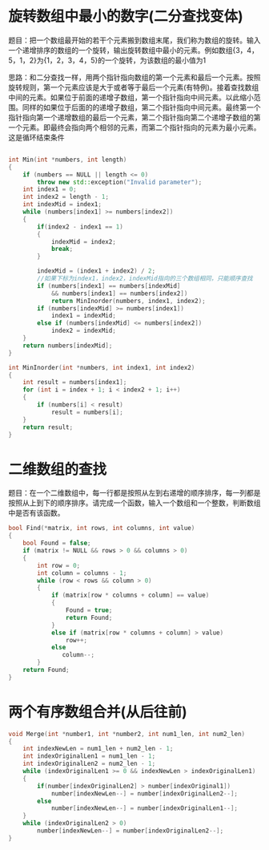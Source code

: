 # 旋转数组中最小的数字\(二分查找变体\)

题目：把一个数组最开始的若干个元素搬到数组末尾，我们称为数组的旋转。输入一个递增排序的数组的一个旋转，输出旋转数组中最小的元素。例如数组{3，4，5，1，2}为{1，2，3，4，5}的一个旋转，为该数组的最小值为1

思路：和二分查找一样，用两个指针指向数组的第一个元素和最后一个元素。按照旋转规则，第一个元素应该是大于或者等于最后一个元素\(有特例\)。接着查找数组中间的元素。如果位于前面的递增子数组，第一个指针指向中间元素。以此缩小范围。同样的如果位于后面的的递增子数组，第二个指针指向中间元素。最终第一个指针指向第一个递增数组的最后一个元素，第二个指针指向第二个递增子数组的第一个元素。即最终会指向两个相邻的元素，而第二个指针指向的元素为最小元素。这是循环结束条件

```cpp

int Min(int *numbers, int length)
{
    if (numbers == NULL || length <= 0)
        throw new std::exception("Invalid parameter");
    int index1 = 0;
    int index2 = length - 1;
    int indexMid = index1;
    while (numbers[index1] >= numbers[index2])
    {
        if(index2 - index1 == 1)
        {   
            indexMid = index2;     
            break;
        }

        indexMid = (index1 + index2) / 2;
        //如果下标为index1，index2，indexMid指向的三个数组相同，只能顺序查找
        if (numbers[index1] == numbers[indexMid] 
            && numbers[index1] == numbers[index2])
            return MinInorder(numbers, index1, index2);
        if (numbers[indexMid] >= numbers[index1])
            index1 = indexMid;
        else if (numbers[indexMid] <= numbers[index2])
            index2 = indexMid;
    }
    return numbers[indexMid];
}

int MinInorder(int *numbers, int index1, int index2)
{
    int result = numbers[index1];
    for (int i = index + 1; i < index2 + 1; i++)
    {
        if (numbers[i] < result)
            result = numbers[i];
    }
    return result;
}


```

# 二维数组的查找

题目：在一个二维数组中，每一行都是按照从左到右递增的顺序排序，每一列都是按照从上到下的顺序排序。请完成一个函数，输入一个数组和一个整数，判断数组中是否有该函数。

```cpp
bool Find(*matrix, int rows, int columns, int value)
{
    bool Found = false;
    if (matrix != NULL && rows > 0 && columns > 0)
    {    
        int row = 0;
        int column = columns - 1;
        while (row < rows && column > 0)
        {
            if (matrix[row * columns + column] == value)
            {
                Found = true;
                return Found;
            }
            else if (matrix[row * columns + column] > value)
                row++;
            else
               column--;
        }
    return Found;
}
```

# 两个有序数组合并\(从后往前\)

```cpp
void Merge(int *number1, int *number2, int num1_len, int num2_len)
{
    int indexNewLen = num1_len + num2_len - 1;
    int indexOriginalLen1 = num1_len - 1;
    int indexOriginalLen2 = num2_len - 1;
    while (indexOriginalLen1 >= 0 && indexNewLen > indexOriginalLen1)
    {
        if(number[indexOriginalLen2] > number[indexOriginal1])
            number[indexNewLen--] = number[indexOriginalLen2--];
        else
            number[indexNewLen--] = number[indexOriginalLen1--];
    }    
    while (indexOriginalLen2 > 0)
        number[indexNewLen--] = number[indexOriginalLen2--];
}    
















```

